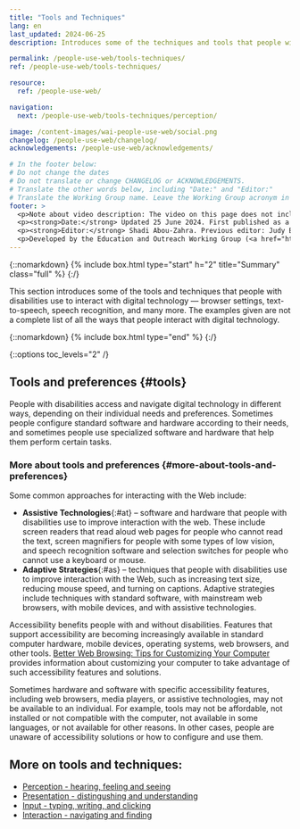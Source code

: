 ```yaml
---
title: "Tools and Techniques"
lang: en
last_updated: 2024-06-25
description: Introduces some of the techniques and tools that people with disabilities use to interact with digital technology — browser settings, text-to-speech, speech recognition, and many more.

permalink: /people-use-web/tools-techniques/
ref: /people-use-web/tools-techniques/

resource:
  ref: /people-use-web/

navigation:
  next: /people-use-web/tools-techniques/perception/

image: /content-images/wai-people-use-web/social.png
changelog: /people-use-web/changelog/
acknowledgements: /people-use-web/acknowledgements/

# In the footer below:
# Do not change the dates
# Do not translate or change CHANGELOG or ACKNOWLEDGEMENTS.
# Translate the other words below, including "Date:" and "Editor:"
# Translate the Working Group name. Leave the Working Group acronym in English.
footer: >
  <p>Note about video description: The video on this page does not include synchronized audio description because the visuals only illustrate the audio and do not provide additional information. In this case, audio description would be more distracting than useful to most people, including people who cannot see the visuals. Description of visual information is available in the Text Transcript with Description of Visuals (“descriptive transcript”).</p>
  <p><strong>Date:</strong> Updated 25 June 2024. First published as a draft in 2000.<!-- CHANGELOG.--></p>
  <p><strong>Editor:</strong> Shadi Abou-Zahra. Previous editor: Judy Brewer. Contributors listed in ACKNOWLEDGEMENTS.</p>
  <p>Developed by the Education and Outreach Working Group (<a href="http://www.w3.org/WAI/EO/">EOWG</a>) with support from the <a href="https://www.w3.org/WAI/about/projects/wai-guide/">WAI-Guide Project</a> and <a href="https://www.w3.org/WAI/WAI-AGE/">WAI-AGE Project</a> co-funded by the European Commission (EC).</p>
---
```


{::nomarkdown}
{% include box.html type="start" h="2" title="Summary" class="full" %}
{:/}

This section introduces some of the tools and techniques that people with disabilities use to interact with digital technology &mdash; browser settings, text-to-speech, speech recognition, and many more. The examples given are not a complete list of all the ways that people interact with digital technology.

{::nomarkdown}
{% include box.html type="end" %}
{:/}


{::options toc_levels="2" /}



## Tools and preferences {#tools}

People with disabilities access and navigate digital technology in different ways, depending on their individual needs and preferences. Sometimes people configure standard software and hardware according to their needs, and sometimes people use specialized software and hardware that help them perform certain tasks.

### More about tools and preferences {#more-about-tools-and-preferences}

Some common approaches for interacting with the Web include:

-   **Assistive Technologies**{:#at} – software and hardware that people with disabilities use to improve interaction with the web. These include screen readers that read aloud web pages for people who cannot read the text, screen magnifiers for people with some types of low vision, and speech recognition software and selection switches for people who cannot use a keyboard or mouse.
-   **Adaptive Strategies**{:#as} – techniques that people with disabilities use to improve interaction with the Web, such as increasing text size, reducing mouse speed, and turning on captions. Adaptive strategies include techniques with standard software, with mainstream web browsers, with mobile devices, and with assistive technologies.

Accessibility benefits people with and without disabilities. Features that support accessibility are becoming increasingly available in standard computer hardware, mobile devices, operating systems, web browsers, and other tools. [Better Web Browsing: Tips for Customizing Your Computer](http://www.w3.org/WAI/users/browsing) provides information about customizing your computer to take advantage of such accessibility features and solutions.

Sometimes hardware and software with specific accessibility features, including web browsers, media players, or assistive technologies, may not be available to an individual. For example, tools may not be affordable, not installed or not compatible with the computer, not available in some languages, or not available for other reasons. In other cases, people are unaware of accessibility solutions or how to configure and use them.

## More on tools and techniques:
- [Perception - hearing, feeling and seeing](/people-use-web/tools-techniques/perception/)
- [Presentation - distingushing and understanding](/people-use-web/tools-techniques/presentation/)
- [Input - typing, writing, and clicking](/people-use-web/tools-techniques/input/)
- [Interaction - navigating and finding](/people-use-web/tools-techniques/navigation/)
